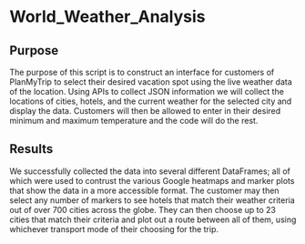 # World_Weather_Analysis

## Purpose
The purpose of this script is to construct an interface for customers of PlanMyTrip to select their desired vacation spot using the live weather data of the location. Using APIs to collect JSON information we will collect the locations of cities, hotels, and the current weather for the selected city and display the data. Customers will then be allowed to enter in their desired minimum and maximum temperature and the code will do the rest. 

## Results
We successfully collected the data into several different DataFrames; all of which were used to contrust the various Google heatmaps and marker plots that show the data in a more accessible format. The customer may then select any number of markers to see hotels that match their weather criteria out of over 700 cities across the globe. They can then choose up to 23 cities that match their criteria and plot out a route between all of them, using whichever transport mode of their choosing for the trip. 
